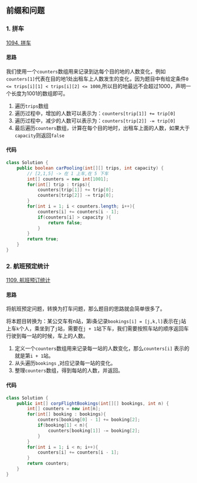 ## 前缀和问题

### 1. 拼车

[1094. 拼车](https://leetcode-cn.com/problems/car-pooling/)

#### 思路

我们使用一个`counters`数组用来记录到达每个目的地的人数变化，例如`counters[1]`代表在目的地1处出租车上人数发生的变化，因为题目中有给定条件`0 <= trips[i][1] < trips[i][2] <= 1000`,所以目的地最远不会超过1000，声明一个长度为1001的数组即可。

1. 遍历`trips`数组
2. 遍历过程中，增加的人数可以表示为：`counters[trip[1]] += trip[0]`
3. 遍历过程中，减少的人数可以表示为：`counters[trip[2]] -= trip[0]`
4. 最后遍历`counters`数组，计算在每个目的地时，出租车上面的人数，如果大于`capacity`则返回`false`

#### 代码

```java
class Solution {
    public boolean carPooling(int[][] trips, int capacity) {
        // [2,1,5] -> 在 1 上车,在 5 下车
        int[] counters = new int[1001];
        for(int[] trip : trips){
            counters[trip[1]] += trip[0];
            counters[trip[2]] -= trip[0];
        }
        for(int i = 1; i < counters.length; i++){
            counters[i] += counters[i - 1];
            if(counters[i] > capacity ){
                return false;
            }
        }
        return true;
    }
}
```

### 2. 航班预定统计

[1109. 航班预订统计](https://leetcode-cn.com/problems/corporate-flight-bookings/)

#### 思路

将航班预定问题，转换为打车问题，那么题目的思路就会简单很多了。

将本题目转换为：某公交车有n站，第i条记录`bookings[i] = [j,k,l]`表示在`j`站上车`k`个人，乘坐到了`j`站，需要在`j + 1`站下车，我们需要按照车站的顺序返回车行驶到每一站的时候，车上的人数。

1. 定义一个`counters`数组用来记录每一站的人数变化，那么`counters[i]` 表示的就是第`i + 1`站。
2. 从头遍历`bookings` ,对应记录每一站的变化。
3. 整理`counters`数组，得到每站的人数，并返回。

#### 代码

```java
class Solution {
    public int[] corpFlightBookings(int[][] bookings, int n) {
        int[] counters = new int[n];
        for(int[] booking : bookings){
            counters[booking[0] - 1] += booking[2];
            if(booking[1] < n){
                counters[booking[1]] -= booking[2];
            }
        }
        for(int i = 1; i < n; i++){
            counters[i] += counters[i - 1];
        }
        return counters;
    }
}
```



